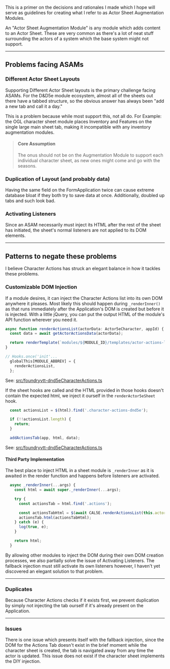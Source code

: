 This is a primer on the decisions and rationales I made which I hope will serve as guidelines for creating what I refer to as Actor Sheet Augmentation Modules.

An "Actor Sheet Augmentation Module" is any module which adds content to an Actor Sheet. These are very common as there's a lot of neat stuff surrounding the actors of a system which the base system might not support.

___

## Problems facing ASAMs

### Different Actor Sheet Layouts
Supporting Different Actor Sheet layouts is the primary challenge facing ASAMs. For the D&D5e module ecosystem, almost all of the sheets out there have a tabbed structure, so the obvious answer has always been "add a new tab and call it a day."

This is a problem because while most support this, not all do. For Example: the OGL character sheet module places Inventory and Features on the single large main sheet tab, making it incompatible with any inventory augmentation modules.

> #### Core Assumption
> The onus should not be on the Augmentation Module to support each individual character sheet, as new ones might come and go with the seasons.


### Duplication of Layout (and probably data)
Having the same field on the FormApplication twice can cause extreme database bloat if they both try to save data at once. Additionally, doubled up tabs and such look bad.


### Activating Listeners
Since an ASAM necessarily must inject its HTML after the rest of the sheet has initiated, the sheet's normal listeners are not applied to its DOM elements.

___

## Patterns to negate these problems

I believe Character Actions has struck an elegant balance in how it tackles these problems.

### Customizable DOM Injection
If a module desires, it can inject the Character Actions list into its own DOM anywhere it pleases. Most likely this should happen during `_renderInner()` as that runs immediately after the Application's DOM is created but before it is injected. With a little jQuery, you can put the output HTML of the module's API function wherever you need it.

```ts
async function renderActionsList(actorData: Actor5eCharacter, appId) {
  const data = await getActorActionsData(actorData);

  return renderTemplate(`modules/${MODULE_ID}/templates/actor-actions-list.hbs`, data);
}

// Hooks.once('init'...
  globalThis[MODULE_ABBREV] = {
    renderActionsList,
  };
```
See: [src/foundryvtt-dnd5eCharacterActions.ts](https://github.com/ElfFriend-DnD/foundryvtt-dnd5eCharacterActions/blob/main/src/foundryvtt-dnd5eCharacterActions.ts#L58)


If the sheet hooks are called and the HTML provided in those hooks doesn't contain the expected html, we inject it ourself in the `renderActor5eSheet` hook.
```ts
  const actionsList = $(html).find('.character-actions-dnd5e');

  if (!!actionsList.length) {
    return;
  }

  addActionsTab(app, html, data);
```
See: [src/foundryvtt-dnd5eCharacterActions.ts](https://github.com/ElfFriend-DnD/foundryvtt-dnd5eCharacterActions/blob/main/src/foundryvtt-dnd5eCharacterActions.ts#L96)

#### Third Party Implementation
The best place to inject HTML in a sheet module is `_renderInner` as it is awaited in the render function and happens before listeners are activated.

```ts
  async _renderInner(...args) {
    const html = await super._renderInner(...args);

    try {
      const actionsTab = html.find('.actions');

      const actionsTabHtml = $(await CAL5E.renderActionsList(this.actor));
      actionsTab.html(actionsTabHtml);
    } catch (e) {
      log(true, e);
    }

    return html;
  }
```

By allowing other modules to inject the DOM during their own DOM creation processes, we also partially solve the issue of Activating Listeners. The fallback injection must still activate its own listeners however, I haven't yet discovered an elegant solution to that problem.
___

### Duplicates
Because Character Actions checks if it exists first, we prevent duplication by simply not injecting the tab ourself if it's already present on the Application.

___

### Issues
There is one issue which presents itself with the fallback injection, since the DOM for the Actions Tab doesn't exist in the brief moment while the character sheet is created, the tab is navigated away from any time the actor is updated. This issue does not exist if the character sheet implements the DIY injection.